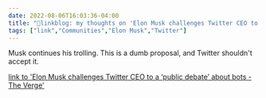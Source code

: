```yaml
---
date: 2022-08-06T16:03:36-04:00
title: "🔗linkblog: my thoughts on 'Elon Musk challenges Twitter CEO to a ‘public debate’ about bots - The Verge'"
tags: ["link","Communities","Elon Musk","Twitter"]
---
```

Musk continues his trolling. This is a dumb proposal, and Twitter shouldn't accept it.
 

[link to 'Elon Musk challenges Twitter CEO to a ‘public debate’ about bots - The Verge'](https://www.theverge.com/2022/8/6/23294852/elon-musk-challenges-twitter-ceo-public-debate-bots-parag-agrawal)
